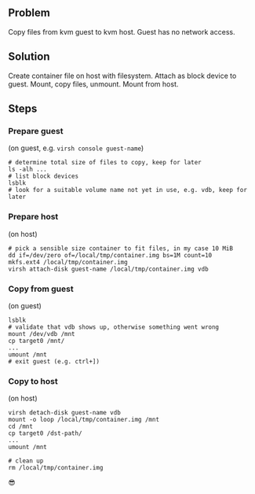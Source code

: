 ## Problem
Copy files from kvm guest to kvm host. Guest has no network access.

## Solution
Create container file on host with filesystem. Attach as block device to guest. Mount, copy files, unmount. Mount from host.

## Steps

### Prepare guest
(on guest, e.g. ```virsh console guest-name```)
```
# determine total size of files to copy, keep for later
ls -alh ...
# list block devices
lsblk
# look for a suitable volume name not yet in use, e.g. vdb, keep for later
```

### Prepare host
(on host)
```
# pick a sensible size container to fit files, in my case 10 MiB
dd if=/dev/zero of=/local/tmp/container.img bs=1M count=10
mkfs.ext4 /local/tmp/container.img
virsh attach-disk guest-name /local/tmp/container.img vdb
```

### Copy from guest
(on guest)
```
lsblk
# validate that vdb shows up, otherwise something went wrong
mount /dev/vdb /mnt
cp target0 /mnt/
...
umount /mnt
# exit guest (e.g. ctrl+])
```

### Copy to host
(on host)
```
virsh detach-disk guest-name vdb
mount -o loop /local/tmp/container.img /mnt
cd /mnt
cp target0 /dst-path/
...
umount /mnt

# clean up
rm /local/tmp/container.img
```

😎
